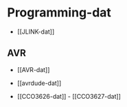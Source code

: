 
# Programming-dat

- [[JLINK-dat]]


## AVR

- [[AVR-dat]]
  
- [[avrdude-dat]]

- [[CCO3626-dat]] - [[CCO3627-dat]]